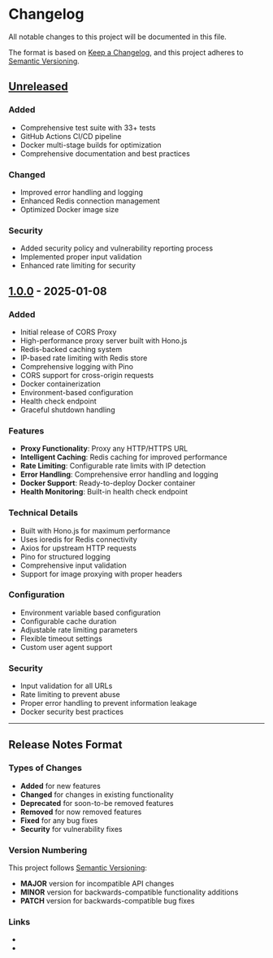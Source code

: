 # Changelog

All notable changes to this project will be documented in this file.

The format is based on [Keep a Changelog](https://keepachangelog.com/en/1.0.0/),
and this project adheres to [Semantic Versioning](https://semver.org/spec/v2.0.0.html).

## [Unreleased]

### Added
- Comprehensive test suite with 33+ tests
- GitHub Actions CI/CD pipeline
- Docker multi-stage builds for optimization
- Comprehensive documentation and best practices

### Changed
- Improved error handling and logging
- Enhanced Redis connection management
- Optimized Docker image size

### Security
- Added security policy and vulnerability reporting process
- Implemented proper input validation
- Enhanced rate limiting for security

## [1.0.0] - 2025-01-08

### Added
- Initial release of CORS Proxy
- High-performance proxy server built with Hono.js
- Redis-backed caching system
- IP-based rate limiting with Redis store
- Comprehensive logging with Pino
- CORS support for cross-origin requests
- Docker containerization
- Environment-based configuration
- Health check endpoint
- Graceful shutdown handling

### Features
- **Proxy Functionality**: Proxy any HTTP/HTTPS URL
- **Intelligent Caching**: Redis caching for improved performance
- **Rate Limiting**: Configurable rate limits with IP detection
- **Error Handling**: Comprehensive error handling and logging
- **Docker Support**: Ready-to-deploy Docker container
- **Health Monitoring**: Built-in health check endpoint

### Technical Details
- Built with Hono.js for maximum performance
- Uses ioredis for Redis connectivity
- Axios for upstream HTTP requests
- Pino for structured logging
- Comprehensive input validation
- Support for image proxying with proper headers

### Configuration
- Environment variable based configuration
- Configurable cache duration
- Adjustable rate limiting parameters
- Flexible timeout settings
- Custom user agent support

### Security
- Input validation for all URLs
- Rate limiting to prevent abuse
- Proper error handling to prevent information leakage
- Docker security best practices

---

## Release Notes Format

### Types of Changes
- **Added** for new features
- **Changed** for changes in existing functionality
- **Deprecated** for soon-to-be removed features
- **Removed** for now removed features
- **Fixed** for any bug fixes
- **Security** for vulnerability fixes

### Version Numbering
This project follows [Semantic Versioning](https://semver.org/):
- **MAJOR** version for incompatible API changes
- **MINOR** version for backwards-compatible functionality additions
- **PATCH** version for backwards-compatible bug fixes

### Links
- [Unreleased]: https://github.com/Emad-K/cors-proxy/compare/v1.0.0...HEAD
- [1.0.0]: https://github.com/Emad-K/cors-proxy/releases/tag/v1.0.0